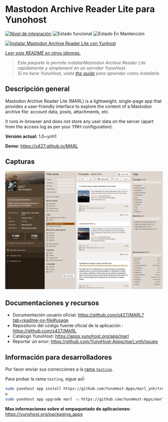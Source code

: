 <!--
Este archivo README esta generado automaticamente<https://github.com/YunoHost/apps/tree/master/tools/readme_generator>
No se debe editar a mano.
-->

# Mastodon Archive Reader Lite para Yunohost

[![Nivel de integración](https://apps.yunohost.org/badge/integration/marl)](https://ci-apps.yunohost.org/ci/apps/marl/)
![Estado funcional](https://apps.yunohost.org/badge/state/marl)
![Estado En Mantención](https://apps.yunohost.org/badge/maintained/marl)

[![Instalar Mastodon Archive Reader Lite con Yunhost](https://install-app.yunohost.org/install-with-yunohost.svg)](https://install-app.yunohost.org/?app=marl)

*[Leer este README en otros idiomas.](./ALL_README.md)*

> *Este paquete le permite instalarMastodon Archive Reader Lite rapidamente y simplement en un servidor YunoHost.*  
> *Si no tiene YunoHost, visita [the guide](https://yunohost.org/install) para aprender como instalarla.*

## Descripción general

Mastodon Archive Reader Lite (MARL) is a lightweight, single-page app that provides a user-friendly interface to explore the content of a Mastodon archive file: account data, posts, attachments, etc.

It runs in-browser and does not store any user data on the server (apart from the access log as per your YNH configuration).


**Versión actual:** 1.0~ynh1

**Demo:** <https://s427.github.io/MARL>

## Capturas

![Captura de Mastodon Archive Reader Lite](./doc/screenshots/marl_ynh.png)

## Documentaciones y recursos

- Documentación usuario oficial: <https://github.com/s427/MARL?tab=readme-ov-file#usage>
- Repositorio del código fuente oficial de la aplicación : <https://github.com/s427/MARL>
- Catálogo YunoHost: <https://apps.yunohost.org/app/marl>
- Reportar un error: <https://github.com/YunoHost-Apps/marl_ynh/issues>

## Información para desarrolladores

Por favor enviar sus correcciones a la [rama `testing`](https://github.com/YunoHost-Apps/marl_ynh/tree/testing).

Para probar la rama `testing`, sigue asÍ:

```bash
sudo yunohost app install https://github.com/YunoHost-Apps/marl_ynh/tree/testing --debug
o
sudo yunohost app upgrade marl -u https://github.com/YunoHost-Apps/marl_ynh/tree/testing --debug
```

**Mas informaciones sobre el empaquetado de aplicaciones:** <https://yunohost.org/packaging_apps>
